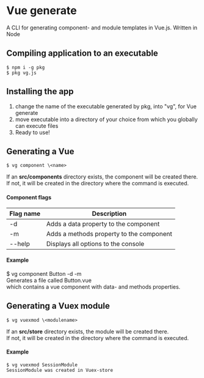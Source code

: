 # Vue generate
A CLI for generating component- and module templates in Vue.js.
Written in Node

## Compiling application to an executable
```
$ npm i -g pkg  
$ pkg vg.js
```

## Installing the app
1. change the name of the executable generated by pkg, into "vg", for Vue generate
2. move executable into a directory of your choice from which you globally can execute files
3. Ready to use!

## Generating a Vue 
```
$ vg component \<name>
```

If an **src/components** directory exists, the component will be created there.  
If not, it will be created in the directory where the command is executed.

#### Component flags
| Flag name      | Description |
| ----------- | ----------- |
| -d   | Adds a data property to the component        |
| -m   | Adds a methods property to the component        |
| --help   | Displays all options to the console        |

#### Example
$ vg component Button -d -m  
Generates a file called Button.vue  
which contains a vue component with data- and methods properties.

## Generating a Vuex module
```
$ vg vuexmod \<modulename>
```

If an **src/store** directory exists, the module will be created there.  
If not, it will be created in the directory where the command is executed.

#### Example
```
$ vg vuexmod SessionModule  
SessionModule was created in Vuex-store
```